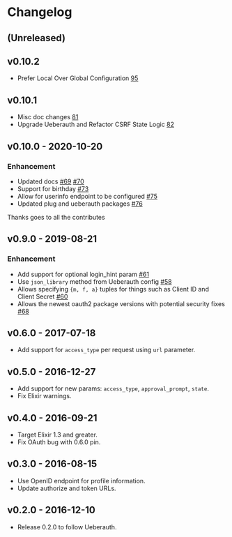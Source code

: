 # Changelog

## (Unreleased)

## v0.10.2

* Prefer Local Over Global Configuration [95](https://github.com/ueberauth/ueberauth_google/pull/95)

## v0.10.1

* Misc doc changes [81](https://github.com/ueberauth/ueberauth_google/pull/81)
* Upgrade Ueberauth and Refactor CSRF State Logic [82](https://github.com/ueberauth/ueberauth_google/pull/82)

## v0.10.0 - 2020-10-20

### Enhancement

* Updated docs [#69](https://github.com/ueberauth/ueberauth_google/pull/69) [#70](https://github.com/ueberauth/ueberauth_google/pull/70)
* Support for birthday [#73](https://github.com/ueberauth/ueberauth_google/pull/73)
* Allow for userinfo endpoint to be configured [#75](https://github.com/ueberauth/ueberauth_google/pull/75)
* Updated plug and ueberauth packages [#76](https://github.com/ueberauth/ueberauth_google/pull/76)

Thanks goes to all the contributes

## v0.9.0 - 2019-08-21

### Enhancement

* Add support for optional login_hint param [#61](https://github.com/ueberauth/ueberauth_google/pull/61)
* Use `json_library` method from Ueberauth config [#58](https://github.com/ueberauth/ueberauth_google/pull/58)
* Allows specifying `{m, f, a}` tuples for things such as Client ID
  and Client Secret [#60](https://github.com/ueberauth/ueberauth_google/pull/60)
* Allows the newest oauth2 package versions with potential security fixes [#68](https://github.com/ueberauth/ueberauth_google/pull/68)

## v0.6.0 - 2017-07-18

* Add support for `access_type` per request using `url` parameter.

## v0.5.0 - 2016-12-27

* Add support for new params: `access_type`, `approval_prompt`, `state`.
* Fix Elixir warnings.

## v0.4.0 - 2016-09-21

* Target Elixir 1.3 and greater.
* Fix OAuth bug with 0.6.0 pin.

## v0.3.0 - 2016-08-15

* Use OpenID endpoint for profile information.
* Update authorize and token URLs.

## v0.2.0 - 2016-12-10

* Release 0.2.0 to follow Ueberauth.
